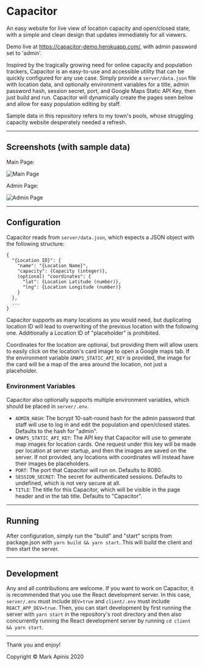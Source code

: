 # Capacitor

An easy website for live view of location capacity and open/closed state, with a simple and clean design that updates immediately for all viewers.

Demo live at https://capacitor-demo.herokuapp.com/, with admin password set to 'admin'.

Inspired by the tragically growing need for online capacity and population trackers, Capacitor is an easy-to-use and accessible utility that can be quickly configured for any use case. Simply provide a `server/data.json` file with location data, and optionally environment variables for a title, admin password hash, session secret, port, and Google Maps Static API Key, then just build and run. Capacitor will dynamically create the pages seen below and allow for easy population editing by staff.

Sample data in this repository refers to my town's pools, whose struggling capacity website desperately needed a refresh.

---

## Screenshots (with sample data)

Main Page:

![Main Page](https://imgur.com/wTHEO1b.png)

Admin Page:

![Admin Page](https://i.imgur.com/pCVP2BV.png)

---

## Configuration

Capacitor reads from `server/data.json`, which expects a JSON object with the following structure:

```
{
  "{Location ID}": {
    "name": "{Location Name}",
    "capacity": {Capacity (integer)},
    (optional) "coordinates": {
      "lat": {Location Latitude (number)},
      "lng": {Location Longitude (number)}
    }
  },
  ...
}
```

Capacitor supports as many locations as you would need, but duplicating location ID will lead to overwriting of the previous location with the following one. Additionally a Location ID of "placeholder" is prohibited.

Coordinates for the location are optional, but providing them will allow users to easily click on the location's card image to open a Google maps tab. If the environment variable `GMAPS_STATIC_API_KEY` is provided, the image for the card will be a map of the area around the location, not just a placeholder.

### Environment Variables

Capacitor also optionally supports multiple environment variables, which should be placed in `server/.env`.

- `ADMIN_HASH`: The bcrypt 10-salt-round hash for the admin password that staff will use to log in and edit the population and open/closed states. Defaults to the hash for "admin".
- `GMAPS_STATIC_API_KEY`: The API key that Capacitor will use to generate map images for location cards. One request under this key will be made per location at server startup, and then the images are saved on the server. If not provided, any locations with coordinates will instead have their images be placeholders.
- `PORT`: The port that Capacitor will run on. Defaults to 8080.
- `SESSION_SECRET`: The secret for authenticated sessions. Defaults to undefined, which is not very secure at all.
- `TITLE`: The title for this Capacitor, which will be visible in the page header and in the tab title. Defaults to "Capacitor".

---

## Running

After configuration, simply run the "build" and "start" scripts from package.json with `yarn build && yarn start`. This will build the client and then start the server.

---

## Development

Any and all contributions are welcome. If you want to work on Capacitor, it is recommended that you use the React development server. In this case, `server/.env` must include `DEV=true` and `client/.env` must include `REACT_APP_DEV=true`. Then, you can start development by first running the server with `yarn start` in the repository's root directory and then also concurrently running the React development server by running `cd client && yarn start`.

---

Thank you and enjoy!

Copyright © Mark Apinis 2020
